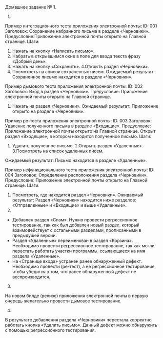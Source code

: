 Домашнее задание № 1.

1.
Пример интеграционного теста приложения электронной почты:
ID: 001
Заголовок: Сохранение набранного письма в разделе «Черновики».
Предусловие:Приложение электронной почты открыто на Главной странице.
Шаги:
1. Нажать на кнопку «Написать письмо».
2. Набрать в открывшимся окне в поле для ввода текста фразу «Добрый день».
3. Нажать на кнопку «Сохранить».
4.Открыть раздел «Черновики».
5. Посмотреть на список сохраненных писем.
Ожидаемый результат: Сохраненное письмо находится в разделе «Черновики».

Пример дымового теста приложения электронной почты: 
ID: 002
Заголовок: Вход в раздел «Черновики».
Предусловие: Приложение электронной почты открыто на Главной странице.
1. Нажать на раздел «Черновики».
Ожидаемый результат: Приложение открыто на разделе «Черновики».

Пример ре-теста приложения электронной почты:
ID: 003
Заголовок: Удаление полученного письма в разделе «Входящие».
Предусловие: Приложение электронной почты открыто на Главной странице.
Открыт раздел «Входящие», в котором находится полученное письмо.
Шаги: 
1. Удалить полученное письмо.
2.Открыть раздел «Удаленные».
3.Посмотреть на список удаленных писем. 

Ожидаемый результат: Письмо находится в разделе «Удаленные».

Пример нефункционального теста приложения электронной почты:
ID: 004
Заголовок: Определение расположения раздела «Черновики».
Предусловие: Приложение электронной почты открыто на Главной странице.
Шаги: 
1. Посмотреть, где находится раздел «Черновики».
Ожидаемый результат: Раздел «Черновики» находится ниже разделов: «Отправленные» и «Входящие» и выше «Удаленные».
2.
- Добавлен раздел «Спам». Нужно провести регрессионное тестирование, так как был добавлен новый раздел, который взаимодействует с остальными разделами, прописанными в предыдущей версии.
- Раздел «Удаленные» переименован в раздел «Корзина». Необходимо провести регрессионное тестирование, так как могли перестать работать участки программы, ссылающиеся на имя раздела «Удаленные».
- На «Странице входа» устранен ранее обнаруженный дефект. Необходимо провести (ре-тест), а не регрессионное тестирование, чтобы убедится в том, что ранее обнаруженный дефект не воспроизводится.

3. 
На новом билде (релизе) приложения электронной почты в первую очередь желательно провести дымовое тестирование.

4. 
В результате добавления раздела «Черновики» перестала корректно работать кнопка «Удалить письмо». Данный дефект можно обнаружить с помощью регрессионного тестирования.


